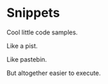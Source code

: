 # Snippets

Cool little code samples.

Like a pist.

Like pastebin.

But altogether easier to execute.
